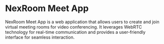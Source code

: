 # NexRoom Meet App

NexRoom Meet App is a web application that allows users to create and join virtual meeting rooms for video conferencing. It leverages WebRTC technology for real-time communication and provides a user-friendly interface for seamless interaction.
